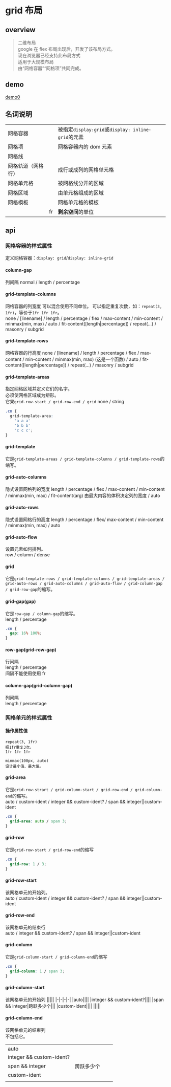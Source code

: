 # grid 布局

## overview

> 二维布局  
> google 在 flex 布局出现后，开发了该布局方式。  
> 现在浏览器已经支持此布局方式  
> 适用于大规模布局  
> 由“网格容器”“网格项”共同完成。

## demo

[demo0](/css/grid/demo0.html)

## 名词说明

|                    |     |                                                    |     |     |
| ------------------ | --- | -------------------------------------------------- | --- | --- |
| 网格容器           |     | 被指定`display:grid`或`display: inline-grid`的元素 |     |     |
| 网格项             |     | 网格容器内的 dom 元素                              |     |     |
| 网格线             |     |                                                    |     |     |
| 网格轨道（网格行） |     | 成行或成列的网格单元格                             |     |     |
| 网格单元格         |     | 被网格线分开的区域                                 |     |     |
| 网格区域           |     | 由单元格组成的区域                                 |     |     |
| 网格模板           |     | 网格单元格的模板                                   |     |     |
|                    | fr  | **剩余空间**的单位                                 |     |     |

## api

### 网格容器的样式属性

定义网格容器：`display: grid`/`display: inline-grid`

#### column-gap

列间隔
normal / length / percentage

#### grid-template-columns

网格容器的列宽度
可以混合使用不同单位。
可以指定重复次数，如：`repeat(3, 1fr)`，等价于`1fr 1fr 1fr`。  
none / [linename] / length / percentage / flex / max-content / min-content / minmax(min, max) / auto / fit-content([length|percentage]) / repeat(...) / masonry / subgrid

#### grid-template-rows

网格容器的行高度
none / [linename] / length / percentage / flex / max-content / min-content / minmax(min, max) (这是一个函数) / auto / fit-content([length|percentage]) / repeat(...) / masonry / subgrid

#### grid-template-areas

指定网格区域并定义它们的名字。  
必须使网格区域成为矩形。  
它果`grid-row-start / grid-row-end / grid`
none / string

```css
.cn {
  grid-template-area:
    'a a a'
    'b b b'
    'c c c';
}
```

#### grid-template

它是`grid-template-areas / grid-template-columns / grid-template-rows`的缩写。

#### grid-auto-columns

隐式设置网格列的宽度
length / percentage / flex / max-content / min-content / minmax(min, max) / fit-content(arg) 由最大内容的体积决定列的宽度 / auto

#### grid-auto-rows

隐式设置网格行的高度
length / percentage / flex/ max-content / min-content / minmax(min, max) / auto

#### grid-auto-flow

设置元素如何排列。  
row / column / dense

#### grid

它是`grid-template-rows / grid-template-columns / grid-template-areas / grid-auto-rows / grid-auto-columns / grid-auto-flow / grid-column-gap / grid-row-gap`的缩写。

#### grid-gap(gap)

它是`row-gap / column-gap`的缩写。  
length / percentage

```css
.cn {
  gap: 16% 100%;
}
```

#### row-gap(grid-row-gap)

行间隔  
length / percentage  
间隔不能使用使用 fr

#### column-gap(grid-column-gap)

列间隔  
length / percentage

### 网格单元的样式属性

#### 操作属性值

```
repeat(3, 1fr)
把1fr重复3次。
1fr 1fr 1fr

minmax(100px, auto)
设计最小值、最大值。
```

#### grid-area

它是`grid-row-strart / grid-column-start / grid-row-end / grid-column-end`的缩写。  
auto / custom-ident / integer && custom-ident? / span && integer||custom-ident

```css
.cn {
  grid-area: auto / span 3;
}
```

#### grid-row

它是`grid-row-start / grid-row-end`的缩写

```css
.cn {
  grid-row: 1 / 3;
}
```

#### grid-row-start

该网格单元的开始列。  
auto / custom-ident / integer && custom-ident? / span && integer||custom-ident

#### grid-row-end

该网格单元的结束行  
auto / integer && custom-ident? / span && integer||custom-ident

#### grid-column

它是`grid-column-start / grid-column-end`的缩写

```css
.cn {
  grid-column: 1 / span 3;
}
```

#### grid-column-start

该网格单元的开始列
|||||
|-|-|-|-|
|auto||||
|integer && custom-ident?||||
|span && integer|跨跃多少个|||
|custom-ident||||
|||||

#### grid-column-end

该网格单元的结束列  
不包括它。

|                          |            |     |     |
| ------------------------ | ---------- | --- | --- |
| auto                     |            |     |     |
| integer && custom-ident? |            |     |     |
| span && integer          | 跨跃多少个 |     |     |
| custom-ident             |            |     |     |
|                          |            |     |     |

